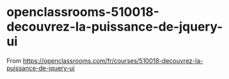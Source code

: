 # openclassrooms-510018-decouvrez-la-puissance-de-jquery-ui
From https://openclassrooms.com/fr/courses/510018-decouvrez-la-puissance-de-jquery-ui
